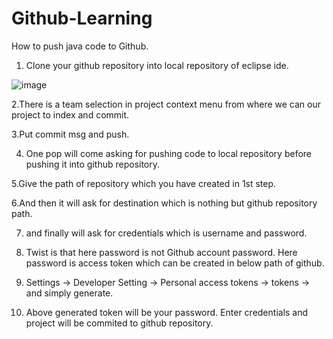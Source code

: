 # Github-Learning

How to push java code to Github.

1. Clone your github repository into local repository of eclipse ide.

![image](https://user-images.githubusercontent.com/70056650/209423666-4df57b77-d5a8-438e-b9b6-41f1aa730caa.png)

2.There is a team selection in project context menu from where we can our project to index and commit.

3.Put commit msg and push.

4. One pop will come asking for pushing code to local repository before pushing it into github repository.

5.Give the path of repository which you have created in 1st step.

6.And then it will ask for destination which is nothing but github repository path.

7. and finally will ask for credentials which is username and password.

8. Twist is that here password is not Github account password. Here password is access token which can be created in below path of github.

9.  Settings -> Developer Setting -> Personal access tokens -> tokens -> and simply generate.

10. Above generated token will be your password. Enter credentials and project will be commited to github repository.
